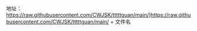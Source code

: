 地址：
https://raw.githubusercontent.com/CWJSK/tttttguan/main/)https://raw.githubusercontent.com/CWJSK/tttttguan/main/ + 文件名
